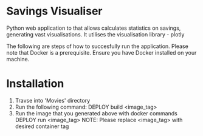 # Savings Visualiser
Python web application to that allows calculates statistics on savings, generating vast visualisations. It utilises the visualisation library - plotly

The following are steps of how to succesfully run the application. Please note that Docker is a prerequisite. Ensure you have Docker installed on your machine.

# Installation
1. Travse into 'Movies' directory
2. Run the following command:
    DEPLOY build <image_tag> 
3. Run the image that you generated above with docker commands
    DEPLOY run <image_tag>
NOTE: Please replace <image_tag> with desired container tag

